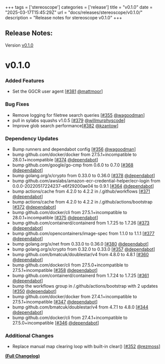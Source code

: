 +++
tags = ['stereoscope']
categories = ['release']
title = "v0.1.0"
date = "2025-03-17T15:45:29Z"
url = "docs/releases/stereoscope/v0.1.0/"
description = "Release notes for stereoscope v0.1.0"
+++

## Release Notes:
Version [v0.1.0](https://github.com/anchore/stereoscope/releases/tag/v0.1.0)

# v0.1.0

### Added Features

- Set the GGCR user agent [[#381](https://github.com/anchore/stereoscope/pull/381) [@mattmoor](https://github.com/mattmoor)]

### Bug Fixes

- Remove logging for filetree search queries [[#355](https://github.com/anchore/stereoscope/pull/355) [@wagoodman](https://github.com/wagoodman)]
- pull in sylabs squashs v1.0.5 [[#379](https://github.com/anchore/stereoscope/pull/379) [@willmurphyscode](https://github.com/willmurphyscode)]
- Improve glob search performance[[#382](https://github.com/anchore/stereoscope/pull/382) [@kzantow](https://github.com/kzantow)]

### Dependency Updates

- Bump runners and dependabot config [[#356](https://github.com/anchore/stereoscope/pull/356) [@wagoodman](https://github.com/wagoodman)]
- bump github.com/docker/docker from 27.5.1+incompatible to 28.0.1+incompatible [[#374](https://github.com/anchore/stereoscope/pull/374) [@dependabot](https://github.com/dependabot)]
- bump github.com/google/go-cmp from 0.6.0 to 0.7.0 [[#368](https://github.com/anchore/stereoscope/pull/368) [@dependabot](https://github.com/dependabot)]
- bump golang.org/x/crypto from 0.33.0 to 0.36.0 [[#378](https://github.com/anchore/stereoscope/pull/378) [@dependabot](https://github.com/dependabot)]
- bump github.com/awslabs/amazon-ecr-credential-helper/ecr-login from 0.0.0-20220517224237-e6f29200ae04 to 0.9.1 [[#364](https://github.com/anchore/stereoscope/pull/364) [@dependabot](https://github.com/dependabot)]
- bump actions/cache from 4.2.0 to 4.2.2 in /.github/workflows [[#371](https://github.com/anchore/stereoscope/pull/371) [@dependabot](https://github.com/dependabot)]
- bump actions/cache from 4.2.0 to 4.2.2 in /.github/actions/bootstrap [[#372](https://github.com/anchore/stereoscope/pull/372) [@dependabot](https://github.com/dependabot)]
- bump github.com/docker/cli from 27.5.1+incompatible to 28.0.1+incompatible [[#375](https://github.com/anchore/stereoscope/pull/375) [@dependabot](https://github.com/dependabot)]
- bump github.com/containerd/containerd from 1.7.25 to 1.7.26 [[#373](https://github.com/anchore/stereoscope/pull/373) [@dependabot](https://github.com/dependabot)]
- bump github.com/opencontainers/image-spec from 1.1.0 to 1.1.1 [[#377](https://github.com/anchore/stereoscope/pull/377) [@dependabot](https://github.com/dependabot)]
- bump golang.org/x/net from 0.33.0 to 0.36.0 [[#380](https://github.com/anchore/stereoscope/pull/380) [@dependabot](https://github.com/dependabot)]
- bump golang.org/x/crypto from 0.32.0 to 0.33.0 [[#357](https://github.com/anchore/stereoscope/pull/357) [@dependabot](https://github.com/dependabot)]
- bump github.com/bmatcuk/doublestar/v4 from 4.8.0 to 4.8.1 [[#360](https://github.com/anchore/stereoscope/pull/360) [@dependabot](https://github.com/dependabot)]
- bump github.com/docker/cli from 27.5.0+incompatible to 27.5.1+incompatible [[#358](https://github.com/anchore/stereoscope/pull/358) [@dependabot](https://github.com/dependabot)]
- bump github.com/containerd/containerd from 1.7.24 to 1.7.25 [[#361](https://github.com/anchore/stereoscope/pull/361) [@dependabot](https://github.com/dependabot)]
- bump the workflows group in /.github/actions/bootstrap with 2 updates [[#350](https://github.com/anchore/stereoscope/pull/350) [@dependabot](https://github.com/dependabot)]
- bump github.com/docker/docker from 27.4.1+incompatible to 27.5.1+incompatible [[#347](https://github.com/anchore/stereoscope/pull/347) [@dependabot](https://github.com/dependabot)]
- bump github.com/bmatcuk/doublestar/v4 from 4.7.1 to 4.8.0 [[#344](https://github.com/anchore/stereoscope/pull/344) [@dependabot](https://github.com/dependabot)]
- bump github.com/docker/cli from 27.4.1+incompatible to 27.5.0+incompatible [[#346](https://github.com/anchore/stereoscope/pull/346) [@dependabot](https://github.com/dependabot)]

### Additional Changes

- Replace manual map clearing loop with built-in clear() [[#352](https://github.com/anchore/stereoscope/pull/352) [@rezmoss](https://github.com/rezmoss)]

**[(Full Changelog)](https://github.com/anchore/stereoscope/compare/v0.0.13...v0.1.0)**
